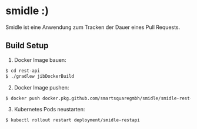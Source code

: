 # smidle :)

Smidle ist eine Anwendung zum Tracken der Dauer eines Pull Requests.

## Build Setup

1. Docker Image bauen: 

```bash
$ cd rest-api
$ ./gradlew jibDockerBuild
```

2. Docker Image pushen:

```bash
$ docker push docker.pkg.github.com/smartsquaregmbh/smidle/smidle-rest-api
```
 
3. Kubernetes Pods neustarten: 

```bash
$ kubectl rollout restart deployment/smidle-restapi
```

